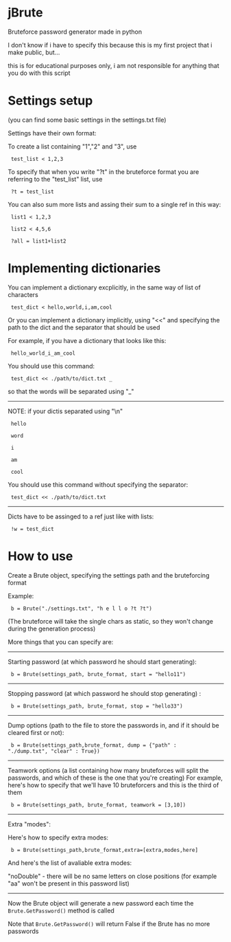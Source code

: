 # jBrute
 Bruteforce password generator made in python

I don't know if i have to specify this because this is my first project that i make public, but... 

this is for educational purposes only, i am not responsible for anything that you do with this script
# Settings setup
(you can find some basic settings in the settings.txt file)

Settings have their own format:



To create a list containing "1","2" and "3", use

<code> test_list < 1,2,3 </code> 

To specify that when you write "?t" in the bruteforce format you are referring to the "test_list" list, use

<code> ?t = test_list </code>

You can also sum more lists and assing their sum to a single ref in this way:

<code> list1 < 1,2,3 </code>

<code> list2 < 4,5,6 </code>

<code> ?all = list1+list2 </code>

# Implementing dictionaries

You can implement a dictionary excplicitly, in the same way of list of characters

<code> test_dict < hello,world,i,am,cool </code>
  
Or you can implement a dictionary implicitly, using "<<" and specifying the path to the dict and the separator that should be used

For example, if you have a dictionary that looks like this:

<code> hello_world_i_am_cool </code>

You should use this command:

<code> test_dict << ./path/to/dict.txt _ </code> 

so that the words will be separated using "_"

-------------

NOTE: if your dictis separated using "\n"

<code> hello </code>
  
<code>  word </code>
  
<code>  i </code>
  
<code>  am </code>
  
<code>  cool </code>

You should use this command without specifying the separator:

<code> test_dict << ./path/to/dict.txt </code>

-------------

Dicts have to be assinged to a ref just like with lists:

<code> !w = test_dict </code>

# How to use
Create a Brute object, specifying the settings path and the bruteforcing format

Example:

<code> b = Brute("./settings.txt", "h e l l o ?t ?t") </code>

(The bruteforce will take the single chars as static, so they won't change during the generation process)

More things that you can specify are:

-------------

Starting password (at which password he should start generating): 

<code> b = Brute(settings_path, brute_format, start = "hello11") </code>

-------------

Stopping password (at which password he should stop generating) : 

<code>  b = Brute(settings_path, brute_format, stop = "hello33") </code>

-------------

Dump options (path to the file to store the passwords in, and if it should be cleared first or not):

<code> b = Brute(settings_path,brute_format, dump = {"path" : "./dump.txt", "clear" : True}) </code>

-------------

Teamwork options (a list containing how many bruteforces will split the passwords, and which of these is the one that you're creating)
For example, here's how to specify that we'll have 10 bruteforcers and this is the third of them

<code> b = Brute(settings_path, brute_format, teamwork = [3,10]) </code>

-------------

Extra "modes":

Here's how to specify extra modes:

<code> b = Brute(settings_path,brute_format,extra=[extra,modes,here] </code>
 
 And here's the list of avaliable extra modes:

   "noDouble" - there will be no same letters on close positions (for example "aa" won't be present in this password list)

-------------

Now the Brute object will generate a new password each time the <code>Brute.GetPassword()</code> method is called

Note that <code>Brute.GetPassword()</code> will return False if the Brute has no more passwords
